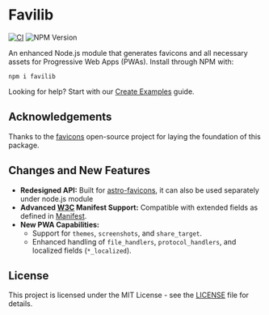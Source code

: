 # Favilib

[favicons]: https://github.com/itgalaxy/favicons
[Create Examples]: ./test/createExamples.mjs
[Github]: https://github.com/withpwa/favilib/issues
[Releases]: https://github.com/ACP-CODE/astro-favicons/releases
[astro-favicons]: https://www.npmjs.com/package/astro-favicons
[W3C]: https://www.w3.org/TR/appmanifest/#x_localized-members
[Manifest]: ./src/types/manifest/index.ts
[LICENSE]: ./LICENSE

[![CI](https://github.com/withpwa/favilib/actions/workflows/ci.yml/badge.svg)](https://github.com/withpwa/favilib/actions/workflows/ci.yml)
![NPM Version](https://img.shields.io/npm/v/favilib)

An enhanced Node.js module that generates favicons and all necessary assets for Progressive Web Apps (PWAs). Install through NPM with:

```
npm i favilib
```

Looking for help? Start with our [Create Examples] guide.

## Acknowledgements

Thanks to the [favicons] open-source project for laying the foundation of this package.

## Changes and New Features

- **Redesigned API:** Built for [astro-favicons], it can also be used separately under node.js module
- **Advanced [W3C] Manifest Support:** Compatible with extended fields as defined in [Manifest].
- **New PWA Capabilities:**
  - Support for `themes`, `screenshots`, and `share_target`.
  - Enhanced handling of `file_handlers`, `protocol_handlers`, and localized fields (`*_localized`).

## License

This project is licensed under the MIT License - see the [LICENSE] file for details.
